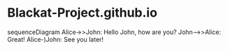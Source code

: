 # Blackat-Project.github.io

sequenceDiagram
    Alice->>John: Hello John, how are you?
    John-->>Alice: Great!
    Alice-)John: See you later!
